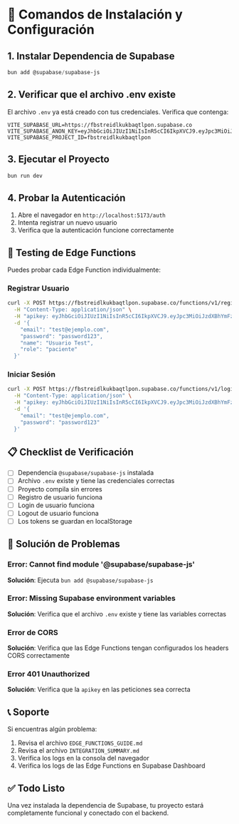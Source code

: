 # 🚀 Comandos de Instalación y Configuración

## 1. Instalar Dependencia de Supabase

```powershell
bun add @supabase/supabase-js
```

## 2. Verificar que el archivo .env existe

El archivo `.env` ya está creado con tus credenciales. Verifica que contenga:

```env
VITE_SUPABASE_URL=https://fbstreidlkukbaqtlpon.supabase.co
VITE_SUPABASE_ANON_KEY=eyJhbGciOiJIUzI1NiIsInR5cCI6IkpXVCJ9.eyJpc3MiOiJzdXBhYmFzZSIsInJlZiI6ImZic3RyZWlkbGt1a2JhcXRscG9uIiwicm9sZSI6ImFub24iLCJpYXQiOjE3NjAzMDAyOTEsImV4cCI6MjA3NTg3NjI5MX0.QCxSziC5WuClVY58uoggWJPHJDGg42PlwdMbfr9GxwA
VITE_SUPABASE_PROJECT_ID=fbstreidlkukbaqtlpon
```

## 3. Ejecutar el Proyecto

```powershell
bun run dev
```

## 4. Probar la Autenticación

1. Abre el navegador en `http://localhost:5173/auth`
2. Intenta registrar un nuevo usuario
3. Verifica que la autenticación funcione correctamente

## 🧪 Testing de Edge Functions

Puedes probar cada Edge Function individualmente:

### Registrar Usuario
```bash
curl -X POST https://fbstreidlkukbaqtlpon.supabase.co/functions/v1/register \
  -H "Content-Type: application/json" \
  -H "apikey: eyJhbGciOiJIUzI1NiIsInR5cCI6IkpXVCJ9.eyJpc3MiOiJzdXBhYmFzZSIsInJlZiI6ImZic3RyZWlkbGt1a2JhcXRscG9uIiwicm9sZSI6ImFub24iLCJpYXQiOjE3NjAzMDAyOTEsImV4cCI6MjA3NTg3NjI5MX0.QCxSziC5WuClVY58uoggWJPHJDGg42PlwdMbfr9GxwA" \
  -d '{
    "email": "test@ejemplo.com",
    "password": "password123",
    "name": "Usuario Test",
    "role": "paciente"
  }'
```

### Iniciar Sesión
```bash
curl -X POST https://fbstreidlkukbaqtlpon.supabase.co/functions/v1/login \
  -H "Content-Type: application/json" \
  -H "apikey: eyJhbGciOiJIUzI1NiIsInR5cCI6IkpXVCJ9.eyJpc3MiOiJzdXBhYmFzZSIsInJlZiI6ImZic3RyZWlkbGt1a2JhcXRscG9uIiwicm9sZSI6ImFub24iLCJpYXQiOjE3NjAzMDAyOTEsImV4cCI6MjA3NTg3NjI5MX0.QCxSziC5WuClVY58uoggWJPHJDGg42PlwdMbfr9GxwA" \
  -d '{
    "email": "test@ejemplo.com",
    "password": "password123"
  }'
```

## 📋 Checklist de Verificación

- [ ] Dependencia `@supabase/supabase-js` instalada
- [ ] Archivo `.env` existe y tiene las credenciales correctas
- [ ] Proyecto compila sin errores
- [ ] Registro de usuario funciona
- [ ] Login de usuario funciona
- [ ] Logout de usuario funciona
- [ ] Los tokens se guardan en localStorage

## 🐛 Solución de Problemas

### Error: Cannot find module '@supabase/supabase-js'
**Solución**: Ejecuta `bun add @supabase/supabase-js`

### Error: Missing Supabase environment variables
**Solución**: Verifica que el archivo `.env` existe y tiene las variables correctas

### Error de CORS
**Solución**: Verifica que las Edge Functions tengan configurados los headers CORS correctamente

### Error 401 Unauthorized
**Solución**: Verifica que la `apikey` en las peticiones sea correcta

## 📞 Soporte

Si encuentras algún problema:
1. Revisa el archivo `EDGE_FUNCTIONS_GUIDE.md`
2. Revisa el archivo `INTEGRATION_SUMMARY.md`
3. Verifica los logs en la consola del navegador
4. Verifica los logs de las Edge Functions en Supabase Dashboard

## ✅ Todo Listo

Una vez instalada la dependencia de Supabase, tu proyecto estará completamente funcional y conectado con el backend.
